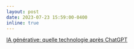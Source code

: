 ```yaml
---
layout: post
date: 2023-07-23 15:59:00-0400
inline: true
---
```


[IA générative: quelle technologie après ChatGPT](https://www.journaldunet.com/intelligence-artificielle/1523869-ia-generative-quelle-technologie-apres-chatgpt/)